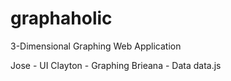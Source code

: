 # graphaholic
3-Dimensional Graphing Web Application

Jose - UI
Clayton - Graphing
Brieana - Data data.js
